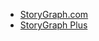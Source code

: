 - [StoryGraph.com](https://thestorygraph.com)
- [StoryGraph Plus](https://app.thestorygraph.com/plus)